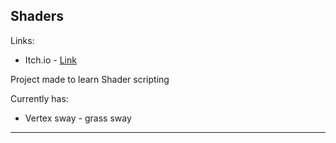 ## **Shaders**
Links:
- Itch.io - [Link]( "Link")

Project made to learn Shader scripting

Currently has:
- Vertex sway - grass sway

------------

